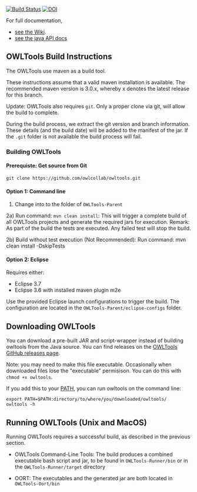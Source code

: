 [![Build Status](https://travis-ci.org/owlcollab/owltools.svg?branch=master)](https://travis-ci.org/owlcollab/owltools)
[![DOI](https://zenodo.org/badge/13996/owlcollab/owltools.svg)](https://zenodo.org/badge/latestdoi/13996/owlcollab/owltools)

For full documentation,

 * [see the Wiki](https://github.com/owlcollab/owltools/wiki).
 * [see the java API docs](https://owlcollab.github.io/owltools)

## OWLTools Build Instructions

The OWLTools use maven as a build tool.

These instructions assume that a valid maven installation is available. The recommended maven version is 3.0.x, whereby x denotes the latest release for this branch.

Update: OWLTools also requires `git`. Only a proper clone via git, will allow the build to complete.

During the build process, we extract the git version and branch information. These details (and the build date) will be added to the manifest of the jar. If the `.git` folder is not available the build process will fail.

### Building OWLTools

#### Prerequiste: Get source from Git

`git clone https://github.com/owlcollab/owltools.git`

#### Option 1: Command line

1) Change into to the folder of `OWLTools-Parent`

2a) Run command: `mvn clean install`: This will trigger a complete build of all OWLTools projects and generate the required jars for execution. Remark: As part of the build the tests are executed. Any failed test will stop the build.

2b) Build without test execution (Not Recommended): Run command: mvn clean install -DskipTests

#### Option 2: Eclipse

Requires either:
* Eclipse 3.7
* Eclipse 3.6 with installed maven plugin m2e

Use the provided Eclipse launch configurations to trigger the build. The configuration are located in the `OWLTools-Parent/eclipse-configs` folder.

## Downloading OWLTools

You can download a pre-built JAR and script-wrapper instead of building owltools from the Java source. You can find releases on the [OWLTools GitHub releases page](https://github.com/owlcollab/owltools/releases).

Note: you may need to make this file executable. Occasionally when downloaded files lose the "executable" permisison. You can do this with `chmod +x owltools`.

If you add this to your [PATH](https://en.wikipedia.org/wiki/PATH_(variable)), you can run owltools on the command line:

```
export PATH=$PATH:directory/to/where/you/downloaded/owltools/
owltools -h
```

## Running OWLTools (Unix and MacOS)

Running OWLTools requires a successful build, as described in the previous section.

+ OWLTools Command-Line Tools: The build produces a combined executable bash script and jar, to be found in `OWLTools-Runner/bin`
or in the `OWLTools-Runner/target` directory

+ OORT: The executables and the generated jar are both located in `OWLTools-Oort/bin`
